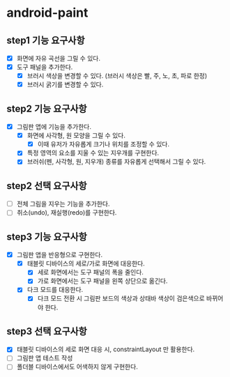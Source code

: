 # android-paint

## step1 기능 요구사항
- [x] 화면에 자유 곡선을 그릴 수 있다.
- [x] 도구 패널을 추가한다.
  - [x] 브러시 색상을 변경할 수 있다. (브러시 색상은 빨, 주, 노, 초, 파로 한정)
  - [x] 브러시 굵기를 변경할 수 있다.

## step2 기능 요구사항
- [x] 그림판 앱에 기능을 추가한다.
  - [x] 화면에 사각형, 원 모양을 그릴 수 있다.
    - [x] 이때 유저가 자유롭게 크기나 위치를 조정할 수 있다.
  - [x] 특정 영역의 요소를 지울 수 있는 지우개를 구현한다.
  - [x] 브러쉬(펜, 사각형, 원, 지우개) 종류를 자유롭게 선택해서 그릴 수 있다.

## step2 선택 요구사항
- [ ] 전체 그림을 지우는 기능을 추가한다.
- [ ] 취소(undo), 재실행(redo)를 구현한다.

## step3 기능 요구사항
- [x] 그림판 앱을 반응형으로 구현한다.
  - [x] 태블릿 디바이스의 세로/가로 화면에 대응한다.
    - [x] 세로 화면에서는 도구 패널의 폭을 줄인다.
    - [x] 가로 화면에서는 도구 패널을 왼쪽 상단으로 옮긴다.
  - [x] 다크 모드를 대응한다.
    - [x] 다크 모드 전환 시 그림판 보드의 색상과 상태바 색상이 검은색으로 바뀌어야 한다.

## step3 선택 요구사항
- [x] 태블릿 디바이스의 세로 화면 대응 시, constraintLayout 만 활용한다.
- [ ] 그림판 앱 테스트 작성
- [ ] 폴더블 디바이스에서도 어색하지 않게 구현한다.